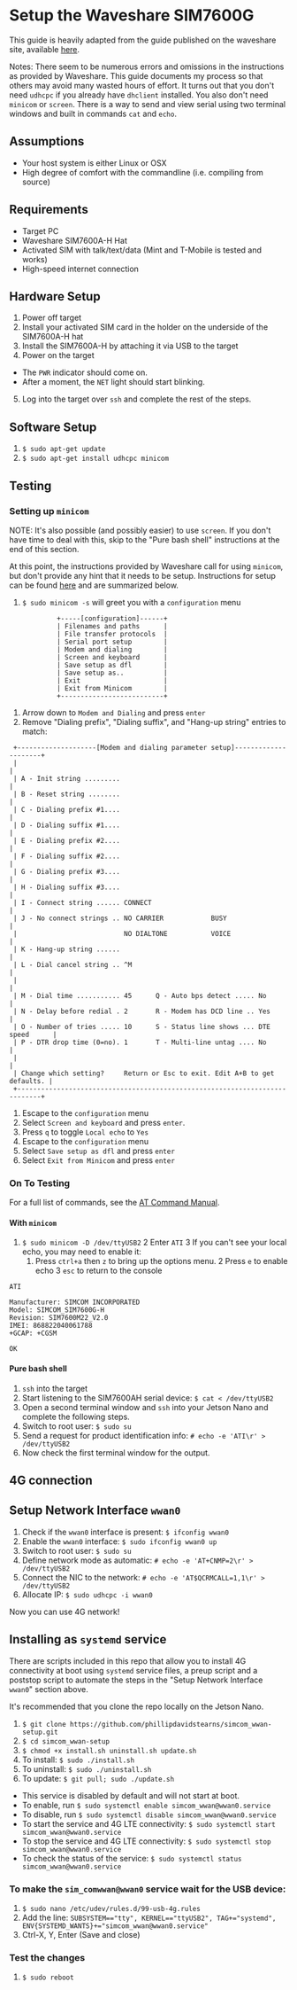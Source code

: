 # Setup the Waveshare SIM7600G

This guide is heavily adapted from the guide published on the waveshare site, available [here](https://www.waveshare.com/wiki/SIM7600G-H_4G_for_Jetson_Nano).

Notes: There seem to be numerous errors and omissions in the instructions as provided by Waveshare. This guide documents my process so that others may avoid many wasted hours of effort. It turns out that you don't need `udhcpc` if you already have `dhclient` installed. You also don't need `minicom` or `screen`. There is a way to send and view serial using two terminal windows and built in commands `cat` and `echo`.

## Assumptions

* Your host system is either Linux or OSX
* High degree of comfort with the commandline (i.e. compiling from source)

## Requirements

* Target PC
* Waveshare SIM7600A-H Hat
* Activated SIM with talk/text/data (Mint and T-Mobile is tested and works)
* High-speed internet connection

## Hardware Setup

1. Power off target
2. Install your activated SIM card in the holder on the underside of the SIM7600A-H hat
3. Install the SIM7600A-H by attaching it via USB to the target
4. Power on the target

* The `PWR` indicator should come on.
* After a moment, the `NET` light should start blinking. 

5. Log into the target over `ssh` and complete the rest of the steps.

## Software Setup

1. `$ sudo apt-get update`
2. `$ sudo apt-get install udhcpc minicom`


## Testing

### Setting up `minicom`

NOTE: It's also possible (and possibly easier) to use `screen`. If you don't have time to deal with this, skip to the "Pure bash shell" instructions at the end of this section.

At this point, the instructions provided by Waveshare call for using `minicom`, but don't provide any hint that it needs to be setup. Instructions for setup can be found [here](https://wiki.emacinc.com/wiki/Getting_Started_With_Minicom) and are summarized below.

1. `$ sudo minicom -s` will greet you with a `configuration` menu

```
            +-----[configuration]------+
            | Filenames and paths      |
            | File transfer protocols  |
            | Serial port setup        |
            | Modem and dialing        |
            | Screen and keyboard      |
            | Save setup as dfl        |
            | Save setup as..          |
            | Exit                     |
            | Exit from Minicom        |
            +--------------------------+
```

1. Arrow down to `Modem and Dialing` and press `enter`
2. Remove "Dialing prefix", "Dialing suffix", and "Hang-up string" entries to match:

```
 +--------------------[Modem and dialing parameter setup]---------------------+
 |                                                                            |
 | A - Init string .........                                                  |
 | B - Reset string ........                                                  |
 | C - Dialing prefix #1....                                                  |
 | D - Dialing suffix #1....                                                  |
 | E - Dialing prefix #2....                                                  |
 | F - Dialing suffix #2....                                                  |
 | G - Dialing prefix #3....                                                  |
 | H - Dialing suffix #3....                                                  |
 | I - Connect string ...... CONNECT                                          |
 | J - No connect strings .. NO CARRIER            BUSY                       |
 |                           NO DIALTONE           VOICE                      |
 | K - Hang-up string ......                                                  |
 | L - Dial cancel string .. ^M                                               |
 |                                                                            |
 | M - Dial time ........... 45      Q - Auto bps detect ..... No             |
 | N - Delay before redial . 2       R - Modem has DCD line .. Yes            |
 | O - Number of tries ..... 10      S - Status line shows ... DTE speed      |
 | P - DTR drop time (0=no). 1       T - Multi-line untag .... No             |
 |                                                                            |
 | Change which setting?     Return or Esc to exit. Edit A+B to get defaults. |
 +----------------------------------------------------------------------------+
```
 
1. Escape to the `configuration` menu
2. Select `Screen and keyboard` and press `enter`.
3. Press `q` to toggle `Local echo` to `Yes`
4. Escape to the `configuration` menu
5. Select `Save setup as dfl` and press `enter`
6. Select `Exit from Minicom` and press `enter`

### On To Testing

For a full list of commands, see the [AT Command Manual](https://www.waveshare.com/w/upload/5/54/SIM7500_SIM7600_Series_AT_Command_Manual_V1.08.pdf).

#### With `minicom`

1. `$ sudo minicom -D /dev/ttyUSB2`
2 Enter `ATI`
3 If you can't see your local echo, you may need to enable it:
	1. Press `ctrl+a` then `z` to bring up the options menu.
	2 Press `e` to enable echo
	3 `esc` to return to the console  

```
ATI

Manufacturer: SIMCOM INCORPORATED
Model: SIMCOM_SIM7600G-H
Revision: SIM7600M22_V2.0
IMEI: 868822040061788
+GCAP: +CGSM

OK
```

#### Pure bash shell

1. `ssh` into the target
2. Start listening to the SIM7600AH serial device: `$ cat < /dev/ttyUSB2`
3. Open a second terminal window and `ssh` into your Jetson Nano and complete the following steps.
4. Switch to root user: `$ sudo su`
5. Send a request for product identification info: `# echo -e 'ATI\r' > /dev/ttyUSB2`
6. Now check the first terminal window for the output.

## 4G connection

## Setup Network Interface `wwan0`

1. Check if the `wwan0` interface is present: `$ ifconfig wwan0`
2. Enable the `wwan0` interface: `$ sudo ifconfig wwan0 up`
3. Switch to root user: `$ sudo su`
4. Define network mode as automatic: `# echo -e 'AT+CNMP=2\r' > /dev/ttyUSB2`
5. Connect the NIC to the network: `# echo -e 'AT$QCRMCALL=1,1\r' > /dev/ttyUSB2`
6. Allocate IP: `$ sudo udhcpc -i wwan0`

Now you can use 4G network!

## Installing as `systemd` service

There are scripts included in this repo that allow you to install 4G connectivity at boot using `systemd` service files, a preup script and a poststop script to automate the steps in the "Setup Network Interface `wwan0`" section above.

It's recommended that you clone the repo locally on the Jetson Nano.

1. `$ git clone https://github.com/phillipdavidstearns/simcom_wwan-setup.git`
2. `$ cd simcom_wwan-setup`
3. `$ chmod +x install.sh uninstall.sh update.sh`
4. To install: `$ sudo ./install.sh`
5. To uninstall: `$ sudo ./uninstall.sh` 
6. To update: `$ git pull; sudo ./update.sh`

* This service is disabled by default and will not start at boot.
* To enable, run `$ sudo systemctl enable simcom_wwan@wwan0.service`
* To disable, run `$ sudo systemctl disable simcom_wwan@wwan0.service`
* To start the service and 4G LTE connectivity: `$ sudo systemctl start simcom_wwan@wwan0.service`
* To stop the service and 4G LTE connectivity: `$ sudo systemctl stop simcom_wwan@wwan0.service`
* To check the status of the service: `$ sudo systemctl status simcom_wwan@wwan0.service`

### To make the `sim_comwwan@wwan0` service wait for the USB device:

1. `$ sudo nano /etc/udev/rules.d/99-usb-4g.rules`
2. Add the line: `SUBSYSTEM=="tty", KERNEL=="ttyUSB2", TAG+="systemd", ENV{SYSTEMD_WANTS}+="simcom_wwan@wwan0.service"`
3. Ctrl-X, Y, Enter (Save and close)

### Test the changes

1. `$ sudo reboot`
